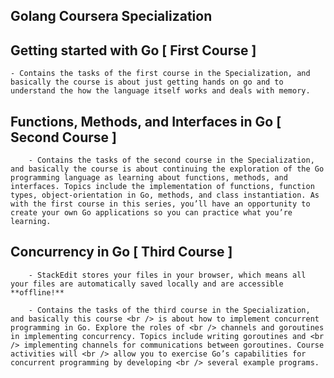 ## Golang Coursera Specialization

## Getting started with Go [ First Course ]

    - Contains the tasks of the first course in the Specialization, and basically the course is about just getting hands on go and to understand the how the language itself works and deals with memory.


## Functions, Methods, and Interfaces in Go [ Second Course ]

```
    - Contains the tasks of the second course in the Specialization, and basically the course is about continuing the exploration of the Go programming language as learning about functions, methods, and interfaces. Topics include the implementation of functions, function types, object-orientation in Go, methods, and class instantiation. As with the first course in this series, you’ll have an opportunity to create your own Go applications so you can practice what you’re learning.
```

## Concurrency in Go [ Third Course ]

```
    - StackEdit stores your files in your browser, which means all your files are automatically saved locally and are accessible **offline!**
    
    - Contains the tasks of the third course in the Specialization, and basically this course <br /> is about how to implement concurrent programming in Go. Explore the roles of <br /> channels and goroutines in implementing concurrency. Topics include writing goroutines and <br /> implementing channels for communications between goroutines. Course activities will <br /> allow you to exercise Go’s capabilities for concurrent programming by developing <br /> several example programs.
```